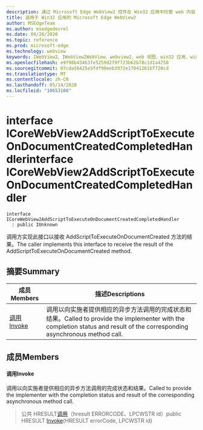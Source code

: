 ```yaml
---
description: 通过 Microsoft Edge WebView2 控件在 Win32 应用中托管 web 内容
title: 适用于 Win32 应用的 Microsoft Edge WebView2
author: MSEdgeTeam
ms.author: msedgedevrel
ms.date: 04/28/2020
ms.topic: reference
ms.prod: microsoft-edge
ms.technology: webview
keywords: IWebView2、IWebView2WebView、webview2、web 视图、win32 应用、win32、edge、ICoreWebView2、ICoreWebView2Controller、浏览器控件、边缘 html
ms.openlocfilehash: e9f98b43463fe5259d2f9f723b62b78c1d1a4758
ms.sourcegitcommit: 07cda56425e5fdf90eeb3972e17041261bf720cd
ms.translationtype: MT
ms.contentlocale: zh-CN
ms.lasthandoff: 05/14/2020
ms.locfileid: "10653100"
---
```

# <span data-ttu-id="b9271-104">interface ICoreWebView2AddScriptToExecuteOnDocumentCreatedCompletedHandler</span><span class="sxs-lookup"><span data-stu-id="b9271-104">interface ICoreWebView2AddScriptToExecuteOnDocumentCreatedCompletedHandler</span></span> 

```
interface ICoreWebView2AddScriptToExecuteOnDocumentCreatedCompletedHandler
  : public IUnknown
```

<span data-ttu-id="b9271-105">调用方实现此接口以接收 AddScriptToExecuteOnDocumentCreated 方法的结果。</span><span class="sxs-lookup"><span data-stu-id="b9271-105">The caller implements this interface to receive the result of the AddScriptToExecuteOnDocumentCreated method.</span></span>

## <span data-ttu-id="b9271-106">摘要</span><span class="sxs-lookup"><span data-stu-id="b9271-106">Summary</span></span>

 <span data-ttu-id="b9271-107">成员</span><span class="sxs-lookup"><span data-stu-id="b9271-107">Members</span></span>                        | <span data-ttu-id="b9271-108">描述</span><span class="sxs-lookup"><span data-stu-id="b9271-108">Descriptions</span></span>
--------------------------------|---------------------------------------------
[<span data-ttu-id="b9271-109">调用</span><span class="sxs-lookup"><span data-stu-id="b9271-109">Invoke</span></span>](#invoke) | <span data-ttu-id="b9271-110">调用以向实施者提供相应的异步方法调用的完成状态和结果。</span><span class="sxs-lookup"><span data-stu-id="b9271-110">Called to provide the implementer with the completion status and result of the corresponding asynchronous method call.</span></span>

## <span data-ttu-id="b9271-111">成员</span><span class="sxs-lookup"><span data-stu-id="b9271-111">Members</span></span>

#### <span data-ttu-id="b9271-112">调用</span><span class="sxs-lookup"><span data-stu-id="b9271-112">Invoke</span></span> 

<span data-ttu-id="b9271-113">调用以向实施者提供相应的异步方法调用的完成状态和结果。</span><span class="sxs-lookup"><span data-stu-id="b9271-113">Called to provide the implementer with the completion status and result of the corresponding asynchronous method call.</span></span>

> <span data-ttu-id="b9271-114">公共 HRESULT[调用](#invoke)（hresult ERRORCODE、LPCWSTR id）</span><span class="sxs-lookup"><span data-stu-id="b9271-114">public HRESULT [Invoke](#invoke)(HRESULT errorCode, LPCWSTR id)</span></span>

